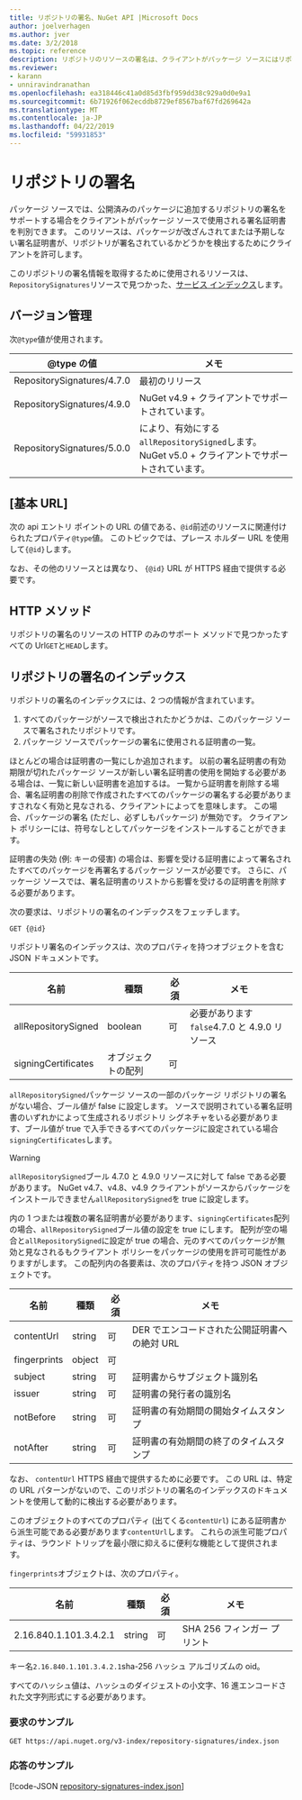 ```yaml
---
title: リポジトリの署名、NuGet API |Microsoft Docs
author: joelverhagen
ms.author: jver
ms.date: 3/2/2018
ms.topic: reference
description: リポジトリのリソースの署名は、クライアントがパッケージ ソースにはリポジトリの署名機能をご案内できます。
ms.reviewer:
- karann
- unniravindranathan
ms.openlocfilehash: ea318446c41a0d85d3fbf959dd38c929a0d0e9a1
ms.sourcegitcommit: 6b71926f062ecddb8729ef8567baf67fd269642a
ms.translationtype: MT
ms.contentlocale: ja-JP
ms.lasthandoff: 04/22/2019
ms.locfileid: "59931853"
---
```

# <a name="repository-signatures"></a>リポジトリの署名

パッケージ ソースでは、公開済みのパッケージに追加するリポジトリの署名をサポートする場合をクライアントがパッケージ ソースで使用される署名証明書を判別できます。 このリソースは、パッケージが改ざんされてまたは予期しない署名証明書が、リポジトリが署名されているかどうかを検出するためにクライアントを許可します。

このリポジトリの署名情報を取得するために使用されるリソースは、`RepositorySignatures`リソースで見つかった、[サービス インデックス](service-index.md)します。

## <a name="versioning"></a>バージョン管理

次`@type`値が使用されます。

@type の値                | メモ
-------------------------- | -----
RepositorySignatures/4.7.0 | 最初のリリース
RepositorySignatures/4.9.0 | NuGet v4.9 + クライアントでサポートされています。
RepositorySignatures/5.0.0 | により、有効にする`allRepositorySigned`します。 NuGet v5.0 + クライアントでサポートされています。

## <a name="base-url"></a>[基本 URL]

次の api エントリ ポイントの URL の値である、`@id`前述のリソースに関連付けられたプロパティ`@type`値。 このトピックでは、プレース ホルダー URL を使用して`{@id}`します。

なお、その他のリソースとは異なり、 `{@id}` URL が HTTPS 経由で提供する必要です。

## <a name="http-methods"></a>HTTP メソッド

リポジトリの署名のリソースの HTTP のみのサポート メソッドで見つかったすべての Url`GET`と`HEAD`します。

## <a name="repository-signatures-index"></a>リポジトリの署名のインデックス

リポジトリの署名のインデックスには、2 つの情報が含まれています。

1. すべてのパッケージがソースで検出されたかどうかは、このパッケージ ソースで署名されたリポジトリです。
1. パッケージ ソースでパッケージの署名に使用される証明書の一覧。

ほとんどの場合は証明書の一覧にしか追加されます。 以前の署名証明書の有効期限が切れたパッケージ ソースが新しい署名証明書の使用を開始する必要がある場合は、一覧に新しい証明書を追加するは。 一覧から証明書を削除する場合、署名証明書の削除で作成されたすべてのパッケージの署名する必要がありますされなく有効と見なされる、クライアントによってを意味します。 この場合、パッケージの署名 (ただし、必ずしもパッケージ) が無効です。 クライアント ポリシーには、符号なしとしてパッケージをインストールすることができます。

証明書の失効 (例: キーの侵害) の場合は、影響を受ける証明書によって署名されたすべてのパッケージを再署名するパッケージ ソースが必要です。 さらに、パッケージ ソースでは、署名証明書のリストから影響を受けるの証明書を削除する必要があります。

次の要求は、リポジトリの署名のインデックスをフェッチします。

    GET {@id}

リポジトリ署名のインデックスは、次のプロパティを持つオブジェクトを含む JSON ドキュメントです。

名前                | 種類             | 必須 | メモ
------------------- | ---------------- | -------- | -----
allRepositorySigned | boolean          | 可      | 必要があります`false`4.7.0 と 4.9.0 リソース
signingCertificates | オブジェクトの配列 | 可      | 

`allRepositorySigned`パッケージ ソースの一部のパッケージ リポジトリの署名がない場合、ブール値が false に設定します。 ソースで説明されている署名証明書のいずれかによって生成されるリポジトリ シグネチャをいる必要があります、ブール値が true で入手できるすべてのパッケージに設定されている場合`signingCertificates`します。

> [!Warning]
> `allRepositorySigned`ブール 4.7.0 と 4.9.0 リソースに対して false である必要があります。 NuGet v4.7、v4.8、v4.9 クライアントがソースからパッケージをインストールできません`allRepositorySigned`を true に設定します。

内の 1 つまたは複数の署名証明書が必要があります、`signingCertificates`配列の場合、`allRepositorySigned`ブール値の設定を true にします。 配列が空の場合と`allRepositorySigned`に設定が true の場合、元のすべてのパッケージが無効と見なされるもクライアント ポリシーをパッケージの使用を許可可能性がありますがします。 この配列内の各要素は、次のプロパティを持つ JSON オブジェクトです。

名前         | 種類   | 必須 | メモ
------------ | ------ | -------- | -----
contentUrl   | string | 可      | DER でエンコードされた公開証明書への絶対 URL
fingerprints | object | 可      |
subject      | string | 可      | 証明書からサブジェクト識別名
issuer       | string | 可      | 証明書の発行者の識別名
notBefore    | string | 可      | 証明書の有効期間の開始タイムスタンプ
notAfter     | string | 可      | 証明書の有効期間の終了のタイムスタンプ

なお、 `contentUrl` HTTPS 経由で提供するために必要です。 この URL は、特定の URL パターンがないので、このリポジトリの署名のインデックスのドキュメントを使用して動的に検出する必要があります。 

このオブジェクトのすべてのプロパティ (出てくる`contentUrl`) にある証明書から派生可能である必要があります`contentUrl`します。
これらの派生可能プロパティは、ラウンド トリップを最小限に抑えるに便利な機能として提供されます。

`fingerprints`オブジェクトは、次のプロパティ。

名前                   | 種類   | 必須 | メモ
---------------------- | ------ | -------- | -----
2.16.840.1.101.3.4.2.1 | string | 可      | SHA 256 フィンガー プリント

キー名`2.16.840.1.101.3.4.2.1`sha-256 ハッシュ アルゴリズムの oid。

すべてのハッシュ値は、ハッシュのダイジェストの小文字、16 進エンコードされた文字列形式にする必要があります。

### <a name="sample-request"></a>要求のサンプル

    GET https://api.nuget.org/v3-index/repository-signatures/index.json

### <a name="sample-response"></a>応答のサンプル

[!code-JSON [repository-signatures-index.json](./_data/repository-signatures-index.json)]
